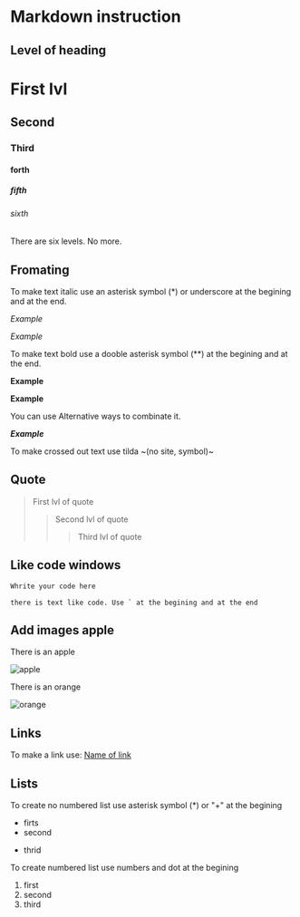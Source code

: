 # Markdown instruction

## Level of heading


# First lvl
## Second
### Third
#### forth
##### fifth
###### sixth
 There are six levels. No more.


## Fromating

To make text italic use an asterisk symbol (*) or underscore at the begining and at the end. 

*Example*

_Example_


To make text bold use a dooble asterisk symbol (**) at the begining and at the end.

**Example**

__Example__

You can use Alternative ways to combinate it.

**_Example_**

To make crossed out text use tilda ~(no site, symbol)~

## Quote

> First lvl of quote
>> Second lvl of quote
>>> Third lvl of quote

## Like code windows

```sh
Whrite your code here
```

``there is text like code. Use ` at the begining and at the end``



## Add images apple

There is an apple

![apple](apple.jpg)

There is an orange

![orange](orange.png)

## Links

To make a link use:
[Name of link](https://translate.yandex.ru "hint")

## Lists

To create no numbered list use asterisk symbol (*) or "+" at the begining 
* firts
* second
+ thrid

To create numbered list use numbers and dot at the begining
1. first
2. second
3. third 
